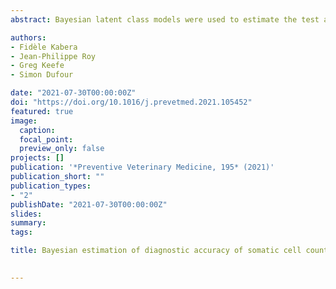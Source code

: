 ```yaml
---
abstract: Bayesian latent class models were used to estimate the test accuracy of cow-level somatic cell counts data, quarter-level Petrifilm® on-farm milk culture, and quarter-level standard milk bacteriology for the identification of quarters that should possibly be treated with antimicrobials at dry off in dairy cows. Considering the availability of SCC data, the easiness of using just the last DHI test, and the high neagtive predictive value that could be achieved, producers may consider using just the last DHI test as a potential tool to identify cows that should be treated with antimicrobials at dry off. It may be used alone or in combination with quarter-level on-farm Petrifilm® milk culture on high SCC cows to further reduce the use of antimicrobials by identifying quarters that need to be treated.

authors:
- Fidèle Kabera
- Jean-Philippe Roy
- Greg Keefe
- Simon Dufour

date: "2021-07-30T00:00:00Z"
doi: "https://doi.org/10.1016/j.prevetmed.2021.105452"
featured: true
image:
  caption: 
  focal_point: 
  preview_only: false
projects: []
publication: '*Preventive Veterinary Medicine, 195* (2021)'
publication_short: ""
publication_types:
- "2"
publishDate: "2021-07-30T00:00:00Z"
slides: 
summary: 
tags:

title: Bayesian estimation of diagnostic accuracy of somatic cell counts history and on-farm milk culture using Petrifilm® to identify quarters or cows that should be treated with antimicrobials in selective treatment protocols at dry off
 

---
```



